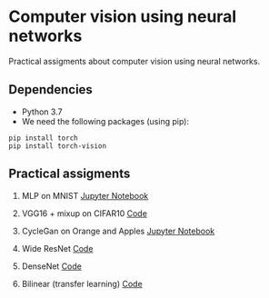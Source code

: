 # Computer vision using neural networks

Practical assigments about computer vision using neural networks.

## Dependencies

- Python 3.7
- We need the following packages (using pip):
```
pip install torch
pip install torch-vision
```

## Practical assigments


  1. MLP on MNIST [Jupyter Notebook](https://github.com/franborjavalero/computer-vision/tree/master/MLP)

  2. VGG16 + mixup on CIFAR10 [Code](https://github.com/franborjavalero/computer-vision/tree/master/basic-implementations)

  3. CycleGan on Orange and Apples [Jupyter Notebook](https://github.com/franborjavalero/computer-vision/tree/master/CycleGAN)

  4. Wide ResNet [Code](https://github.com/franborjavalero/computer-vision/tree/master/advanced-topologies)

  5. DenseNet [Code](https://github.com/franborjavalero/computer-vision/tree/master/advanced-topologies)

  6. Bilinear (transfer learning) [Code](https://github.com/franborjavalero/computer-vision/tree/master/bilinear)